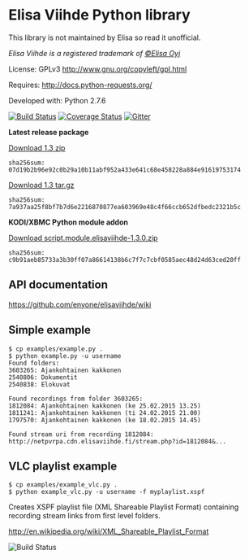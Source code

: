 Elisa Viihde Python library
=====

This library is not maintained by Elisa so read it unofficial.

_Elisa Viihde is a registered trademark of [©Elisa Oyj](http://corporate.elisa.fi)_

License: GPLv3 http://www.gnu.org/copyleft/gpl.html

Requires: http://docs.python-requests.org/

Developed with: Python 2.7.6

[![Build Status](https://travis-ci.org/enyone/elisaviihde.svg?branch=master)](https://travis-ci.org/enyone/elisaviihde)
[![Coverage Status](https://coveralls.io/repos/enyone/elisaviihde/badge.svg?branch=master)](https://coveralls.io/r/enyone/elisaviihde?branch=master)
[![Gitter](https://badges.gitter.im/Join%20Chat.svg)](https://gitter.im/enyone/elisaviihde?utm_source=badge&utm_medium=badge&utm_campaign=pr-badge)

**Latest release package**

[Download 1.3 zip](https://github.com/enyone/elisaviihde/archive/1.3.zip)
```
sha256sum: 07d19b2b96e92c0b29a10b11abf952a433e641c68e458228a884e91619753174
```

[Download 1.3 tar.gz](https://github.com/enyone/elisaviihde/archive/1.3.tar.gz)
```
sha256sum: 7a937aa25f8bf7b7d6e2216870877ea603969e48c4f66ccb652dfbedc2321b5c
```

**KODI/XBMC Python module addon**

[Download script.module.elisaviihde-1.3.0.zip](https://github.com/enyone/elisaviihde/releases/download/1.3/script.module.elisaviihde-1.3.0.zip)
```
sha256sum: c9b91aeb85733a3b30ff07a86614138b6c7f7c7cbf0585aec48d24d63ced20ff
```

API documentation
-----
https://github.com/enyone/elisaviihde/wiki

Simple example
-----
```
$ cp examples/example.py .
$ python example.py -u username
Found folders:
3603265: Ajankohtainen kakkonen
2540806: Dokumentit
2540838: Elokuvat

Found recordings from folder 3603265:
1812084: Ajankohtainen kakkonen (ke 25.02.2015 13.25)
1811241: Ajankohtainen kakkonen (ti 24.02.2015 21.00)
1797570: Ajankohtainen kakkonen (ke 18.02.2015 14.45)

Found stream uri from recording 1812084:
http://netpvrpa.cdn.elisaviihde.fi/stream.php?id=1812084&...
```

VLC playlist example
-----
```
$ cp examples/example_vlc.py .
$ python example_vlc.py -u username -f myplaylist.xspf
```

Creates XSPF playlist file (XML Shareable Playlist Format) containing recording stream links from first level folders.

http://en.wikipedia.org/wiki/XML_Shareable_Playlist_Format

![Build Status](https://raw.githubusercontent.com/enyone/elisaviihde/master/examples/example_playlist.png)
